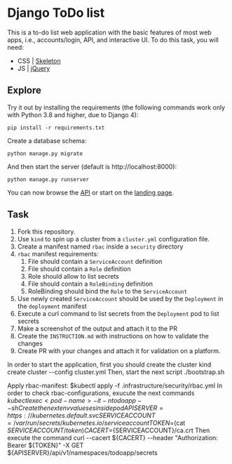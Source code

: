 # Django ToDo list

This is a to-do list web application with the basic features of most web apps, i.e., accounts/login, API, and interactive UI. To do this task, you will need:

- CSS | [Skeleton](http://getskeleton.com/)
- JS  | [jQuery](https://jquery.com/)

## Explore

Try it out by installing the requirements (the following commands work only with Python 3.8 and higher, due to Django 4):

```
pip install -r requirements.txt
```

Create a database schema:

```
python manage.py migrate
```

And then start the server (default is http://localhost:8000):

```
python manage.py runserver
```

You can now browse the [API](http://localhost:8000/api/) or start on the [landing page](http://localhost:8000/).

## Task

1. Fork this repository.
1. Use `kind` to spin up a cluster from a `cluster.yml` configuration file.
1. Create a manifest  named `rbac` inside a `security` directory
1. `rbac` manifest requirements:
    1. File should contain a `ServiceAccount` definition
    1. File should contain a `Role` definition
    1. Role should allow to list secrets
    1. File should contain a `RoleBinding` definition
    1. RoleBinding should bind the `Role` to the `ServiceAccount`
1. Use newly created `ServiceAccount` should be used by the `Deployment` in the `deployment` manifest
1. Execute a curl command to list secrets from the `Deployment` pod to list secrets
1. Make a screenshot of the output and attach it to the PR
1. Create the `INSTRUCTION.md` with instructions on how to validate the changes
1. Create PR with your changes and attach it for validation on a platform.

In order to start the application, first you should create the cluster
kind create cluster --config cluster.yml
Then, start the next script
./bootstrap.sh

Apply rbac-manifest:
$kubectl apply -f .infrastructure/security/rbac.yml
In order to check rbac-configurations, exucute the next commands
$kubectl exec <pod-name> -it -n todoapp -- sh
Create the next env valueses inside pod
APISERVER=https://kubernetes.default.svc SERVICEACCOUNT=/var/run/secrets/kubernetes.io/serviceaccount TOKEN=$(cat ${SERVICEACCOUNT}/token) CACERT=${SERVICEACCOUNT}/ca.crt
Then execute the command
curl --cacert ${CACERT} --header "Authorization: Bearer ${TOKEN}" -X GET ${APISERVER}/api/v1/namespaces/todoapp/secrets
